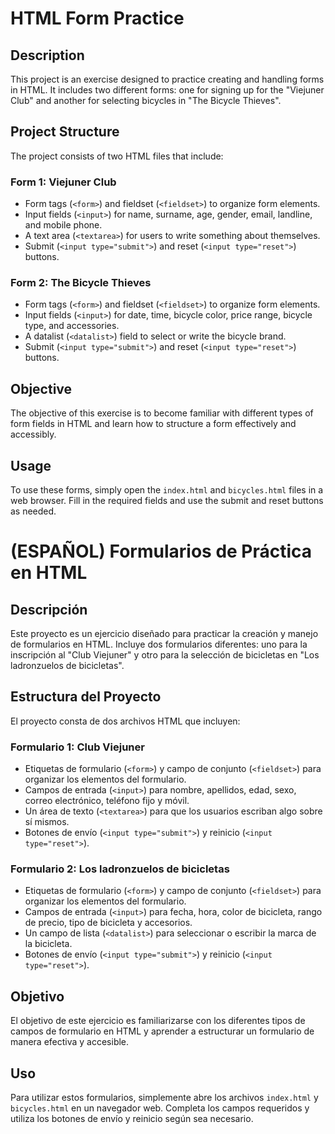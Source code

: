 # HTML Form Practice

## Description

This project is an exercise designed to practice creating and handling forms in HTML. It includes two different forms: one for signing up for the "Viejuner Club" and another for selecting bicycles in "The Bicycle Thieves".

## Project Structure

The project consists of two HTML files that include:

### Form 1: Viejuner Club

- Form tags (`<form>`) and fieldset (`<fieldset>`) to organize form elements.
- Input fields (`<input>`) for name, surname, age, gender, email, landline, and mobile phone.
- A text area (`<textarea>`) for users to write something about themselves.
- Submit (`<input type="submit">`) and reset (`<input type="reset">`) buttons.

### Form 2: The Bicycle Thieves

- Form tags (`<form>`) and fieldset (`<fieldset>`) to organize form elements.
- Input fields (`<input>`) for date, time, bicycle color, price range, bicycle type, and accessories.
- A datalist (`<datalist>`) field to select or write the bicycle brand.
- Submit (`<input type="submit">`) and reset (`<input type="reset">`) buttons.

## Objective

The objective of this exercise is to become familiar with different types of form fields in HTML and learn how to structure a form effectively and accessibly.

## Usage

To use these forms, simply open the `index.html` and `bicycles.html` files in a web browser. Fill in the required fields and use the submit and reset buttons as needed.



# (ESPAÑOL) Formularios de Práctica en HTML

## Descripción

Este proyecto es un ejercicio diseñado para practicar la creación y manejo de formularios en HTML. Incluye dos formularios diferentes: uno para la inscripción al "Club Viejuner" y otro para la selección de bicicletas en "Los ladronzuelos de bicicletas".

## Estructura del Proyecto

El proyecto consta de dos archivos HTML que incluyen:

### Formulario 1: Club Viejuner

- Etiquetas de formulario (`<form>`) y campo de conjunto (`<fieldset>`) para organizar los elementos del formulario.
- Campos de entrada (`<input>`) para nombre, apellidos, edad, sexo, correo electrónico, teléfono fijo y móvil.
- Un área de texto (`<textarea>`) para que los usuarios escriban algo sobre sí mismos.
- Botones de envío (`<input type="submit">`) y reinicio (`<input type="reset">`).

### Formulario 2: Los ladronzuelos de bicicletas

- Etiquetas de formulario (`<form>`) y campo de conjunto (`<fieldset>`) para organizar los elementos del formulario.
- Campos de entrada (`<input>`) para fecha, hora, color de bicicleta, rango de precio, tipo de bicicleta y accesorios.
- Un campo de lista (`<datalist>`) para seleccionar o escribir la marca de la bicicleta.
- Botones de envío (`<input type="submit">`) y reinicio (`<input type="reset">`).

## Objetivo

El objetivo de este ejercicio es familiarizarse con los diferentes tipos de campos de formulario en HTML y aprender a estructurar un formulario de manera efectiva y accesible.

## Uso

Para utilizar estos formularios, simplemente abre los archivos `index.html` y `bicycles.html` en un navegador web. Completa los campos requeridos y utiliza los botones de envío y reinicio según sea necesario.
